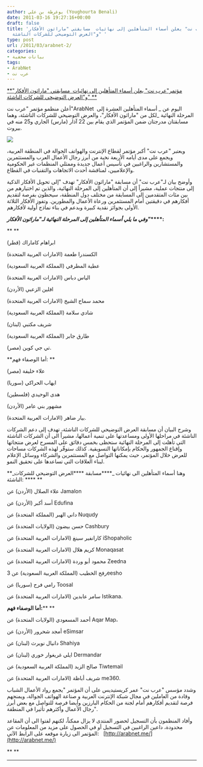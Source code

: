 ```yaml
---
author: يوغرطة بن علي (Youghourta Benali)
date: 2011-03-16 19:27:16+00:00
draft: false
title: 'مؤتمر"عرب نت" يعلن أسماء المتأهلين إلى نهائيات  مسابقتي "ماراثون الأفكار"
  و"العرض التوضيحي للشركات الناشئة" '
type: post
url: /2011/03/arabnet-2/
categories:
- بيانات صحفية
tags:
- ArabNet
- عرب نت
---
```


[**مؤتمر"عرب نت" يعلن أسماء المتأهلين إلى نهائيات  مسابقتي "ماراثون الأفكار" و"العرض التوضيحي للشركات الناشئة" **](http://www.it-scoop.com/2011/03/arabnet-2/)


أعلن منظمو مؤتمر "عرب نت"ArabNet  اليوم عن _ أسماء المتأهلين العشرة إلى المرحلة النهائية _لكل من "ماراثون الأفكار"، والعرض التوضيحي للشركات الناشئة، وهما مسابقتان مدرجتان ضمن المؤتمر الذي يقام بين 22 آذار (مارس) الجاري و25 منه في بيروت.

[![](http://it-scoop.com/rsc/ArabNet-New-Logo-for-Web-250x224.jpg )
](http://www.it-scoop.com/2011/03/arabnet-2/)

ويعتبر "عرب نت" أكبر مؤتمر لقطاع الإنترنت والهواتف الجوالة في المنطقة العربية، ويجمع على مدى أيامه الأربعة نخبة من أبرز رجال الأعمال العرب والمستثمرين والمستشارين والراغبين في تأسيس أعمال جديدة وممثلي المنظمات غير الحكومية والإعلاميين، لمناقشة أحدث الاتجاهات والتقنيات في القطاع.

وأوضح بيان لـ"عرب نت" أن مسابقة "ماراثون الأفكار" تهدف "إلى تحويل الأفكار الذكية إلى منتجات عملية، مشيراً إلى أن المتأهلين إلى المرحلة النهائية، والذين تم اختيارهم من بين مئات المتقدمين إلى المسابقة من مختلف دول المنطقة، سيحظون بفرصة لتقديم أفكارهم في دقيقتين أمام المستثمرين ورعاة الأعمال والمطورين. وتفوز الأفكار الثلاثة الأولى بجوائز نقدية كبيرة وبدعم في بناء نماذج أولية لأفكارهم.

**_وفي ما يلي أسماء المتأهلين إلى المرحلة النهائية لـ"ماراثون الأفكار"_****:**

**<!-- more -->
**

ابراهام كاماراك (قطر)

الكسندرا طعمة (الامارات العربية المتحدة)

عطية المطرفي (المملكة العربية السعودية)

الياس دباس (الامارات العربية المتحدة)

افلين الزعبي (الأردن)

محمد سماح الشيخ (الامارات العربية المتحدة)

شادي سلامة (المملكة العربية السعودية)

شريف مكتبي (لبنان)

طارق جابر (المملكة العربية السعودية)

تي جي كوين (مصر).

**أما الوصفاء فهم: **

علاء خليفة (مصر)

ايهاب الحراكي (سوريا)

هدى الوحيدي (فلسطين)

مشهور بني عامر (الأردن)

بيار ضاهر (الامارات العربية المتحدة).



وشرح البيان أن مسابقة العرض التوضيحي للشركات الناشئة، تهدف إلى دعم الشركات الناشئة في مراحلها الأولى ومساعدتها على تنمية أعمالها، مشيراً الى أن الشركات الناشئة التي تأهلت إلى المرحلة النهائية ستحظى بخمس دقائق على المسرح لعرض منتجاتها وإقناع الجمهور والحكام بإمكاناتها التسويقية. كذلك ستوفّر لهذه الشركات مساحات للعرض خلال المؤتمر، حيث يمكنها التواصل مع المستثمرين والشركاء ووسائل الإعلام لبناء العلاقات التي تساعدها على تحقيق النمو.

**_وهنا أسماء المتأهلين الى نهائيات _****مسابقة ****العرض التوضيحي للشركات الناشئة: **** **

علاء الصلال (الأردن) عن Jamalon

أسد أكبر (الأردن) عن Edufina

داني الهبر (المملكة المتحدة) عن Nuqudy

حسن بيضون (الولايات المتحدة) عن Cashbury

كارانفير سينغ (الامارات العربية المتحدة) عن iShopaholic

كريم هلال (الامارات العربية المتحدة) عن Monaqasat

محمود أبو وردة (الامارات العربية المتحدة) عن Zeedna

رفح الخطيب (المملكة العربية السعودية) عن 3eesho

رامي فرح (سوريا) عن Toosal

سامر عابدين (الامارات العربية المتحدة) عن Istikana.



**أما الوصفاء فهم:**** **

أحمد المسعودي (الولايات المتحدة) عن Aqar Map،

أمجد شحرور (الأردن) عن eSimsar

دانيال نويرث (لبنان) عن Shahiya

ايلي غريغوار خوري (لبنان) عن Dermandar

صالح الزيد (المملكة العربية السعودية) عن Tiwtemail

شريف أباظة (الامارات العربية المتحدة) عن me360.



وشدد مؤسس "عرب نت" عمر كريستيديس على أن المؤتمر "يجمع رواد الأعمال الشباب وقادة من العاملين في مجال شبكة الإنترنت العربية و صناعة الهواتف الجوالة، ويمنحهم فرصة لتقديم أفكارهم أمام لجنة من الحكام البارزين وأيضا فرصة للتواصل مع بعض أبرز رجال الأعمال وأكثرهم تأثيرا في المنطقة".

وأفاد المنظمون بأن التسجيل لحضور المنتدى لا يزال ممكناً، لكنهم لفتوا الى أن المقاعد محدودة، داعين الراغبين في التسجيل أو في الحصول على مزيد من المعلومات عن المؤتمر الى زيارة موقعه على الرابط الآتي:   [http://arabnet.me/](http://arabnet.me/)



**
**

** **




